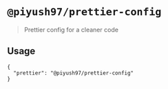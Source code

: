 # `@piyush97/prettier-config`

> Prettier config for a cleaner code

## Usage

```
{
  "prettier": "@piyush97/prettier-config"
}

```
